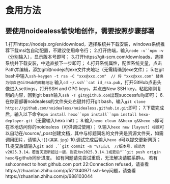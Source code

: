 # 食用方法
## 要使用noidealess愉快地创作，需要按照步骤部署
1.打开https://nodejs.org/en/download，选择系统并下载安装，windows系统推荐下载msi包自动配置，不建议使用命令行；
2.打开终端，输入`node -v``npm -v`（分别输入），显示版本号即可；
3.打开https://git-scm.com/downloads，选择系统并下载安装，中途直接下一步即可；
4.打开系统属性，配置系统变量，点击Path并编辑，添加git和nodejs的exe文件夹地址（无需精确到exe文件）；
5.在git bash中输入`ssh-keygen -t rsa -C "xxx@xxx.com"  // 将 "xxx@xxx.com" 替换为你自己GitHub的邮箱地址`
输入`cd ~/.ssh``cat id_rsa.pub`，打开GitHub点击头像进入settings，打开SSH and GPG keys，并点击New SSH key，粘贴刚刚复制的内容，回到git bash输入`ssh -T git@github.com`出现successfully即可；
6.在你要部署noidealess的文件夹处右键并打开git bash，输入`git clone https://github.com/noidealess/noidealess.github.io.git`即可；
7.下载完成后，输入以下命令`npm install hexo``npm install``npm install hexo-deployer-git`（无需输入hexo init）；
8.输入`hexo clean &&hexo g&&hexo s`即可在本地访问你的noidealess（可供调试使用）；
9.输入`hexo new [layout] 标题`可以自动在/source/_post创建文档，其中与标题同名的文件夹是资源文件夹，如需调用图片，请输入`![](某某.jpg)`
10.调试完成后输入`hexo d`可以提交更新网页；
11.提交后请输入`git add .``git commit -m "v几点几  //版本号，规范为v2025.3.14，若当天更新超过一版，则变为v2025.3.14.1或更后"``git push origin hexo`与github同步进度。
如有问题请先尝试重启，无法解决请联系群u。
若有ssh:connect to host github.com port 22:Connection refused，请查看https://zhuanlan.zhihu.com/p/521340971
ssh-key问题，请查看https://zhuanlan.zhihu.com/p/688103044
